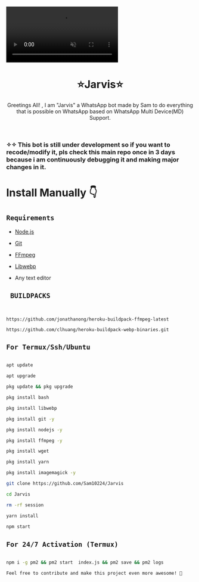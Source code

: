 <video src="proto/assets/videos/J.A.R.V.I.S.mp4" autoplay loop playsinline muted></video>

<h1 align="center">⭐Jarvis⭐<br></h1>

<p align="center"> 
  Greetings All! , I am "Jarvis" a WhatsApp bot made by Sam to do everything that is possible on WhatsApp based on WhatsApp Multi Device(MD) Support.
</p>
</br>

### ✧✧ This bot is still under development so if you want to recode/modify it, pls check this main repo once in 3 days because i am continuously debugging it and making major changes in it.

# Install Manually 👇

## `Requirements`

- [Node.js](https://nodejs.org/en/)

- [Git](https://git-scm.com/downloads)

- [FFmpeg](https://github.com/BtbN/FFmpeg-Builds/releases/download/autobuild-2020-12-08-13-03/ffmpeg-n4.3.1-26-gca55240b8c-win64-gpl-4.3.zip)

- [Libwebp](https://developers.google.com/speed/webp/download)

- Any text editor

## ` BUILDPACKS`

```


https://github.com/jonathanong/heroku-buildpack-ffmpeg-latest

https://github.com/clhuang/heroku-buildpack-webp-binaries.git

```

## `For Termux/Ssh/Ubuntu`

```bash

apt update

apt upgrade

pkg update && pkg upgrade

pkg install bash

pkg install libwebp

pkg install git -y

pkg install nodejs -y

pkg install ffmpeg -y

pkg install wget

pkg install yarn

pkg install imagemagick -y

git clone https://github.com/Sam10224/Jarvis

cd Jarvis

rm -rf session

yarn install

npm start

```

## `For 24/7 Activation (Termux)`

```bash

npm i -g pm2 && pm2 start  index.js && pm2 save && pm2 logs

Feel free to contribute and make this project even more awesome! 🌟
```
